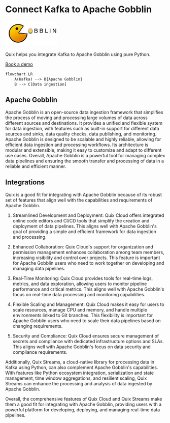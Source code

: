 # Connect Kafka to Apache Gobblin

![](./images/logo_1.jpg)

Quix helps you integrate Kafka to Apache Gobblin using pure Python.

<div>
<a class="md-button md-button--primary" href="https://share.hsforms.com/1iW0TmZzKQMChk0lxd_tGiw4yjw2?__hstc=175542013.2303933fbd746c0ac86d9ccbe9bc9100.1728383268831.1729603416735.1729620918855.31&__hssc=175542013.1.1729620918855&__hsfp=2132701734" target="_blank" style="margin-right:.5rem;">Book a demo</a>
<br/>
</div>

```mermaid
flowchart LR
    A(Kafka) --> B{Apache Gobblin}
    B --> C[Data ingestion]
```

## Apache Gobblin

Apache Gobblin is an open-source data ingestion framework that simplifies the process of moving and processing large volumes of data across different sources and destinations. It provides a unified and flexible system for data ingestion, with features such as built-in support for different data sources and sinks, data quality checks, data publishing, and monitoring. Apache Gobblin is designed to be scalable and highly reliable, allowing for efficient data ingestion and processing workflows. Its architecture is modular and extensible, making it easy to customize and adapt to different use cases. Overall, Apache Gobblin is a powerful tool for managing complex data pipelines and ensuring the smooth transfer and processing of data in a reliable and efficient manner.

## Integrations

Quix is a good fit for integrating with Apache Gobblin because of its robust set of features that align well with the capabilities and requirements of Apache Gobblin. 

1. Streamlined Development and Deployment: Quix Cloud offers integrated online code editors and CI/CD tools that simplify the creation and deployment of data pipelines. This aligns well with Apache Gobblin's goal of providing a simple and efficient framework for data ingestion and processing.

2. Enhanced Collaboration: Quix Cloud's support for organization and permission management enhances collaboration among team members, increasing visibility and control over projects. This feature is important for Apache Gobblin users who need to work together on developing and managing data pipelines.

3. Real-Time Monitoring: Quix Cloud provides tools for real-time logs, metrics, and data exploration, allowing users to monitor pipeline performance and critical metrics. This aligns well with Apache Gobblin's focus on real-time data processing and monitoring capabilities.

4. Flexible Scaling and Management: Quix Cloud makes it easy for users to scale resources, manage CPU and memory, and handle multiple environments linked to Git branches. This flexibility is important for Apache Gobblin users who need to scale their data pipelines based on changing requirements.

5. Security and Compliance: Quix Cloud ensures secure management of secrets and compliance with dedicated infrastructure options and SLAs. This aligns well with Apache Gobblin's focus on data security and compliance requirements.

Additionally, Quix Streams, a cloud-native library for processing data in Kafka using Python, can also complement Apache Gobblin's capabilities. With features like Python ecosystem integration, serialization and state management, time window aggregations, and resilient scaling, Quix Streams can enhance the processing and analysis of data ingested by Apache Gobblin.

Overall, the comprehensive features of Quix Cloud and Quix Streams make them a good fit for integrating with Apache Gobblin, providing users with a powerful platform for developing, deploying, and managing real-time data pipelines.

